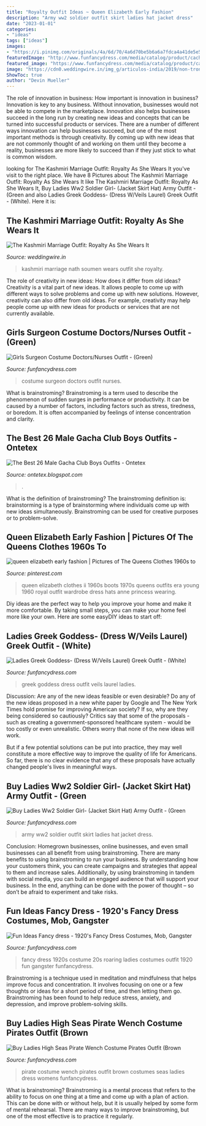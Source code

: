 ```yaml
---
title: "Royalty Outfit Ideas ~ Queen Elizabeth Early Fashion"
description: "Army ww2 soldier outfit skirt ladies hat jacket dress"
date: "2023-01-01"
categories:
- "ideas"
tags: ["ideas"]
images:
- "https://i.pinimg.com/originals/4a/6d/70/4a6d70be5b6a6a7fdca4a41de5e5ecfa.jpg"
featuredImage: "http://www.funfancydress.com/media/catalog/product/cache/1/image/1200x/040ec09b1e35df139433887a97daa66f/s/m/smf26225.jpg"
featured_image: "https://www.funfancydress.com/media/catalog/product/cache/1/image/1200x/040ec09b1e35df139433887a97daa66f/s/a/sanc7659.jpg"
image: "https://cdn0.weddingwire.in/img_g/articulos-india/2019/non-troncales/kashmiri-marriage/soumen-nath-kashmiri-marriage-lead.jpg"
ShowToc: true
author: "Devin Mueller"
---
```



The role of innovation in business: How important is innovation in business?
Innovation is key to any business. Without innovation, businesses would not be able to compete in the marketplace. Innovation also helps businesses succeed in the long run by creating new ideas and concepts that can be turned into successful products or services. There are a number of different ways innovation can help businesses succeed, but one of the most important methods is through creativity. By coming up with new ideas that are not commonly thought of and working on them until they become a reality, businesses are more likely to succeed than if they just stick to what is common wisdom.

	

		
looking for The Kashmiri Marriage Outfit: Royalty As She Wears It you've visit to the right place. We have 8 Pictures about The Kashmiri Marriage Outfit: Royalty As She Wears It like The Kashmiri Marriage Outfit: Royalty As She Wears It, Buy Ladies Ww2 Soldier Girl- (Jacket Skirt Hat) Army Outfit - (Green and also Ladies Greek Goddess- (Dress W/Veils Laurel) Greek Outfit - (White). Here it is:
		
    
## The Kashmiri Marriage Outfit: Royalty As She Wears It

<img loading=lazy src="https://cdn0.weddingwire.in/img_g/articulos-india/2019/non-troncales/kashmiri-marriage/soumen-nath-kashmiri-marriage-lead.jpg" onerror="this.onerror=null;this.src='https://tse1.mm.bing.net/th?id=OIP.vnZX4qsBwitJTAcushBhOQHaEo&amp;pid=15.1';" alt="The Kashmiri Marriage Outfit: Royalty As She Wears It">

_Source: weddingwire.in_

>kashmiri marriage nath soumen wears outfit she royalty. 

	

The role of creativity in new ideas: How does it differ from old ideas?
Creativity is a vital part of new ideas. It allows people to come up with different ways to solve problems and come up with new solutions. However, creativity can also differ from old ideas. For example, creativity may help people come up with new ideas for products or services that are not currently available.

    
## Girls Surgeon Costume Doctors/Nurses Outfit - (Green)

<img loading=lazy src="https://www.funfancydress.com/media/catalog/product/cache/1/image/1200x/040ec09b1e35df139433887a97daa66f/s/a/sanc7295_b.jpg" onerror="this.onerror=null;this.src='https://tse3.mm.bing.net/th?id=OIP.NRizIfVlR34T7wkwTyhgjwHaRB&amp;pid=15.1';" alt="Girls Surgeon Costume Doctors/Nurses Outfit - (Green)">

_Source: funfancydress.com_

>costume surgeon doctors outfit nurses. 

	

What is brainstroming?
Brainstroming is a term used to describe the phenomenon of sudden surges in performance or productivity. It can be caused by a number of factors, including factors such as stress, tiredness, or boredom. It is often accompanied by feelings of intense concentration and clarity.

    
## The Best 26 Male Gacha Club Boys Outfits - Ontetex

<img loading=lazy src="https://lh5.googleusercontent.com/proxy/gYL9QcnjhsLR-S0t3vjqXyq5qBRbl1PVcfLjRAWytFc4kK2jJH5j2dT3n2JeZ2nDC9l-GKrgaV6-sEZCc3ks04jFjJ3err0GLz2wQvEJKls_DdZtzY-LydrPAkYeze3uBqyleAIj2mJ-Zw=w1200-h630-p-k-no-nu" onerror="this.onerror=null;this.src='https://tse3.mm.bing.net/th?id=OIP.MPLLo9unNSUusJKnkta4WwHaGO&amp;pid=15.1';" alt="The Best 26 Male Gacha Club Boys Outfits - Ontetex">

_Source: ontetex.blogspot.com_

>. 

	

What is the definition of brainstroming?
The brainstroming definition is:
brainstorming is a type of brainstorming where individuals come up with new ideas simultaneously. Brainstroming can be used for creative purposes or to problem-solve.

    
## Queen Elizabeth Early Fashion | Pictures Of The Queens Clothes 1960s To

<img loading=lazy src="https://i.pinimg.com/originals/4a/6d/70/4a6d70be5b6a6a7fdca4a41de5e5ecfa.jpg" onerror="this.onerror=null;this.src='https://tse1.mm.bing.net/th?id=OIP.l7l_Kn7HrsHiRe1OsD8FUgAAAA&amp;pid=15.1';" alt="queen elizabeth early fashion | Pictures of The Queens Clothes 1960s to">

_Source: pinterest.com_

>queen elizabeth clothes ii 1960s boots 1970s queens outfits era young 1960 royal outfit wardrobe dress hats anne princess wearing. 

	

Diy ideas are the perfect way to help you improve your home and make it more comfortable. By taking small steps, you can make your home feel more like your own. Here are some easyDIY ideas to start off: 

    
## Ladies Greek Goddess- (Dress W/Veils Laurel) Greek Outfit - (White)

<img loading=lazy src="https://www.funfancydress.com/media/catalog/product/cache/1/image/9df78eab33525d08d6e5fb8d27136e95/s/a/sanc7546.jpg" onerror="this.onerror=null;this.src='https://tse4.mm.bing.net/th?id=OIP.WG4ZGvou82KfzikH1ppMYQHaRa&amp;pid=15.1';" alt="Ladies Greek Goddess- (Dress W/Veils Laurel) Greek Outfit - (White)">

_Source: funfancydress.com_

>greek goddess dress outfit veils laurel ladies. 

	

Discussion: Are any of the new ideas feasible or even desirable?
Do any of the new ideas proposed in a new white paper by Google and The New York Times hold promise for improving American society? If so, why are they being considered so cautiously?
Critics say that some of the proposals - such as creating a government-sponsored healthcare system - would be too costly or even unrealistic. Others worry that none of the new ideas will work.

But if a few potential solutions can be put into practice, they may well constitute a more effective way to improve the quality of life for Americans. So far, there is no clear evidence that any of these proposals have actually changed people's lives in meaningful ways.

    
## Buy Ladies Ww2 Soldier Girl- (Jacket Skirt Hat) Army Outfit - (Green

<img loading=lazy src="https://www.funfancydress.com/media/catalog/product/cache/1/image/1200x/040ec09b1e35df139433887a97daa66f/s/a/sanc7659.jpg" onerror="this.onerror=null;this.src='https://tse3.mm.bing.net/th?id=OIP.Hk7sPK0RBqw2I_PdD6W0dwHaQ-&amp;pid=15.1';" alt="Buy Ladies Ww2 Soldier Girl- (Jacket Skirt Hat) Army Outfit - (Green">

_Source: funfancydress.com_

>army ww2 soldier outfit skirt ladies hat jacket dress. 

	

Conclusion: Homegrown businesses, online businesses, and even small businesses can all benefit from using brainstroming.
There are many benefits to using brainstroming to run your business. By understanding how your customers think, you can create campaigns and strategies that appeal to them and increase sales. Additionally, by using brainstroming in tandem with social media, you can build an engaged audience that will support your business. In the end, anything can be done with the power of thought – so don’t be afraid to experiment and take risks.

    
## Fun Ideas Fancy Dress - 1920&#039;s Fancy Dress Costumes, Mob, Gangster

<img loading=lazy src="https://www.funfancydress.com/media/catalog/product/F/U/FUN2399.jpg" onerror="this.onerror=null;this.src='https://tse4.mm.bing.net/th?id=OIP.35cWM6QFSSxvwUdFjWLKjwHaMh&amp;pid=15.1';" alt="Fun Ideas Fancy dress - 1920&#039;s Fancy Dress Costumes, Mob, Gangster">

_Source: funfancydress.com_

>fancy dress 1920s costume 20s roaring ladies costumes outfit 1920 fun gangster funfancydress. 

	

Brainstroming is a technique used in meditation and mindfulness that helps improve focus and concentration. It involves focusing on one or a few thoughts or ideas for a short period of time, and then letting them go. Brainstroming has been found to help reduce stress, anxiety, and depression, and improve problem-solving skills.

    
## Buy Ladies High Seas Pirate Wench Costume Pirates Outfit (Brown

<img loading=lazy src="http://www.funfancydress.com/media/catalog/product/cache/1/image/1200x/040ec09b1e35df139433887a97daa66f/s/m/smf26225.jpg" onerror="this.onerror=null;this.src='https://tse3.mm.bing.net/th?id=OIP.icxm1Q0ttPvTw7z1ouBwtAAAAA&amp;pid=15.1';" alt="Buy Ladies High Seas Pirate Wench Costume Pirates Outfit (Brown">

_Source: funfancydress.com_

>pirate costume wench pirates outfit brown costumes seas ladies dress womens funfancydress. 

	

What is brainstroming? Brainstroming is a mental process that refers to the ability to focus on one thing at a time and come up with a plan of action. This can be done with or without help, but it is usually helped by some form of mental rehearsal. There are many ways to improve brainstroming, but one of the most effective is to practice it regularly.

